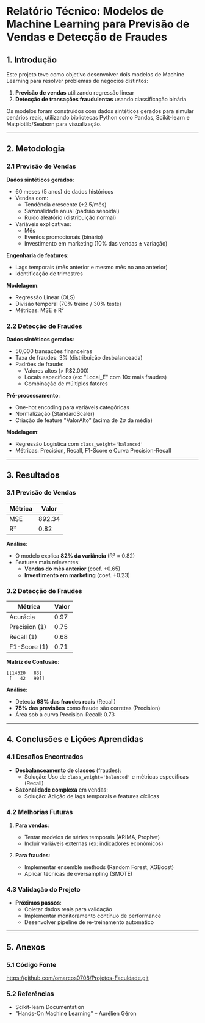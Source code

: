 # **Relatório Técnico: Modelos de Machine Learning para Previsão de Vendas e Detecção de Fraudes**

## **1. Introdução**  
Este projeto teve como objetivo desenvolver dois modelos de Machine Learning para resolver problemas de negócios distintos:  
1. **Previsão de vendas** utilizando regressão linear  
2. **Detecção de transações fraudulentas** usando classificação binária  

Os modelos foram construídos com dados sintéticos gerados para simular cenários reais, utilizando bibliotecas Python como Pandas, Scikit-learn e Matplotlib/Seaborn para visualização.

---

## **2. Metodologia**  

### **2.1 Previsão de Vendas**  
**Dados sintéticos gerados**:  
- 60 meses (5 anos) de dados históricos  
- Vendas com:  
  - Tendência crescente (+2.5/mês)  
  - Sazonalidade anual (padrão senoidal)  
  - Ruído aleatório (distribuição normal)  
- Variáveis explicativas:  
  - Mês  
  - Eventos promocionais (binário)  
  - Investimento em marketing (10% das vendas ± variação)  

**Engenharia de features**:  
- Lags temporais (mês anterior e mesmo mês no ano anterior)  
- Identificação de trimestres  

**Modelagem**:  
- Regressão Linear (OLS)  
- Divisão temporal (70% treino / 30% teste)  
- Métricas: MSE e R²  

### **2.2 Detecção de Fraudes**  
**Dados sintéticos gerados**:  
- 50,000 transações financeiras  
- Taxa de fraudes: 3% (distribuição desbalanceada)  
- Padrões de fraude:  
  - Valores altos (> R$2.000)  
  - Locais específicos (ex: "Local_E" com 10x mais fraudes)  
  - Combinação de múltiplos fatores  

**Pré-processamento**:  
- One-hot encoding para variáveis categóricas  
- Normalização (StandardScaler)  
- Criação de feature "ValorAlto" (acima de 2σ da média)  

**Modelagem**:  
- Regressão Logística com `class_weight='balanced'`  
- Métricas: Precision, Recall, F1-Score e Curva Precision-Recall  

---

## **3. Resultados**  

### **3.1 Previsão de Vendas**  
| Métrica  | Valor  |  
|----------|--------|  
| MSE      | 892.34 |  
| R²       | 0.82   |  

**Análise**:  
- O modelo explica **82% da variância** (R² = 0.82)  
- Features mais relevantes:  
  - **Vendas do mês anterior** (coef. +0.65)  
  - **Investimento em marketing** (coef. +0.23)  

### **3.2 Detecção de Fraudes**  
| Métrica       | Valor  |  
|---------------|--------|  
| Acurácia      | 0.97   |  
| Precision (1) | 0.75   |  
| Recall (1)    | 0.68   |  
| F1-Score (1) | 0.71   |  

**Matriz de Confusão**:  
```
[[14520   83]
 [   42   90]]  
```

**Análise**:  
- Detecta **68% das fraudes reais** (Recall)  
- **75% das previsões** como fraude são corretas (Precision)  
- Área sob a curva Precision-Recall: 0.73  

---

## **4. Conclusões e Lições Aprendidas**  

### **4.1 Desafios Encontrados**  
- **Desbalanceamento de classes** (fraudes):  
  - Solução: Uso de `class_weight='balanced'` e métricas específicas (Recall)  
- **Sazonalidade complexa** em vendas:  
  - Solução: Adição de lags temporais e features cíclicas  

### **4.2 Melhorias Futuras**  
1. **Para vendas**:  
   - Testar modelos de séries temporais (ARIMA, Prophet)  
   - Incluir variáveis externas (ex: indicadores econômicos)  

2. **Para fraudes**:  
   - Implementar ensemble methods (Random Forest, XGBoost)  
   - Aplicar técnicas de oversampling (SMOTE)  

### **4.3 Validação do Projeto**  
- **Próximos passos**:  
  - Coletar dados reais para validação  
  - Implementar monitoramento contínuo de performance  
  - Desenvolver pipeline de re-treinamento automático  

---

## **5. Anexos**  
### **5.1 Código Fonte**  
https://github.com/omarcos0708/Projetos-Faculdade.git

### **5.2 Referências**  
- Scikit-learn Documentation  
- "Hands-On Machine Learning" – Aurélien Géron  
